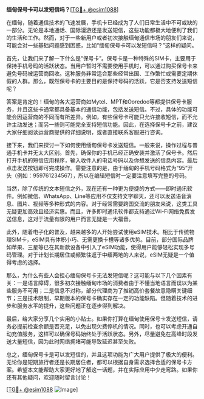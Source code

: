 **缅甸保号卡可以发短信吗？**[[TG💪+ @esim1088](https://t.me/s/esim1088)]

在缅甸，随着通信技术的飞速发展，手机卡已经成为了人们日常生活中不可或缺的一部分。无论是本地通话、国际漫游还是发送短信，这些功能都极大地便利了我们的生活和工作。然而，对于一些新用户或者初次接触缅甸通信市场的朋友们来说，可能会对一些基础问题感到困惑，比如“缅甸保号卡可以发短信吗？”这样的疑问。

首先，让我们来了解一下什么是“保号卡”。保号卡是一种特殊的SIM卡，主要用于保持手机号码的活跃状态。当用户暂时不需要使用手机时，可以通过购买保号卡来避免号码被运营商回收。这种服务非常适合那些经常出国、工作繁忙或需要定期休假的人群。那么，既然保号卡的主要目的是保持号码的活跃，它是否支持发送短信呢？

答案是肯定的！缅甸的各大运营商如Mytel、MPT和Ooredoo等都提供保号卡服务，并且这些卡通常都具备基本的通信功能，包括发送短信。不过，具体的功能可能会因运营商的不同而有所差异。例如，有些保号卡可能只允许接收短信，而不允许主动发送；而另一些则可能完全支持短信功能。因此，在选择保号卡之前，建议大家仔细阅读运营商提供的详细说明，或者直接联系客服进行咨询。

接下来，我们来探讨一下如何使用缅甸保号卡发送短信。一般来说，操作过程与普通手机卡并无太大区别。首先，确保你的手机已经正确安装并激活了保号卡。然后打开手机的短信应用程序，输入收件人的电话号码以及你想发送的信息内容。最后点击发送按钮即可完成操作。需要注意的是，由于缅甸的手机号码格式为“95”开头（例如：959761234567），所以在编辑短信时一定要注意填写完整的号码。

当然，除了传统的文本短信之外，现在还有一种更为便捷的方式——即时通讯软件。例如微信、WhatsApp、Line等应用不仅支持文字聊天，还可以发送语音消息、图片、视频等多种形式的内容。对于经常需要跨国交流的朋友来说，这类工具无疑更加高效且经济实惠。而且，许多即时通讯软件都支持通过Wi-Fi网络免费发送信息，这对于流量有限的用户而言无疑是一大福音。

此外，随着电子化的普及，越来越多的人开始尝试使用eSIM技术。相比于传统物理SIM卡，eSIM具有体积小巧、无需更换卡槽等诸多优势。目前，部分国际品牌如苹果、三星等已在其新款设备中引入了eSIM功能，使得用户能够轻松实现多号码管理。对于计划长期居住或频繁往返于中缅两地的人来说，eSIM无疑是一个值得考虑的选择。

那么，为什么有些人会担心缅甸保号卡无法发短信呢？这可能与以下几个因素有关：一是语言障碍，很多初次接触缅甸市场的消费者由于不懂当地语言而误以为某些服务不可用；二是信息不对称，部分代理商为了推销高价套餐故意隐瞒关键细节；三是技术限制，早期版本的保号卡确实存在一定的功能缺陷。但随着技术的进步和服务水平的提升，这些问题正在逐步得到解决。

最后，给大家分享几个实用的小贴士。如果你打算在缅甸使用保号卡发送短信，请务必提前检查余额是否充足，以免出现欠费停机的情况。同时，也可以考虑开通自动充值服务，这样可以确保号码始终处于活跃状态。另外，尽量避免在高峰时段发送大量短信，因为此时网络拥堵可能导致延迟甚至失败。

总之，缅甸保号卡是可以发短信的，并且这项功能为广大用户提供了极大的便利。无论你是短期旅行者还是长期居住者，都可以根据自身需求选择合适的保号卡方案。希望本文能帮助大家更好地了解这一话题，并在实际应用中少走弯路。如果你还有其他疑问，欢迎随时留言讨论！

[[TG💪+ @esim1088](https://t.me/s/esim1088) ![Image](https://i.postimg.cc/4NQfJmqS/Snipaste-2025-05-13-00-14-12.png)]